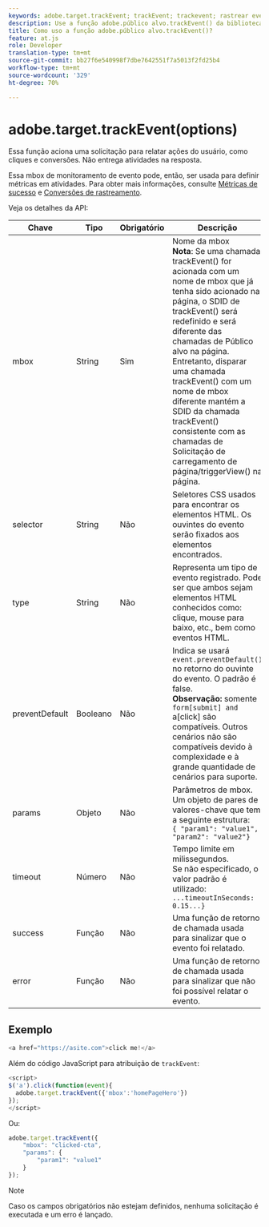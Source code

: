 ```yaml
---
keywords: adobe.target.trackEvent; trackEvent; trackevent; rastrear evento; at.js; funções; função; preventDefault; preventdefault; impedir padrão
description: Use a função adobe.público alvo.trackEvent() da biblioteca JavaScript do Adobe Target at.js para acionar uma solicitação para relatar ações do usuário, como cliques e conversões em seu site.
title: Como uso a função adobe.público alvo.trackEvent()?
feature: at.js
role: Developer
translation-type: tm+mt
source-git-commit: bb27f6e540998f7dbe7642551f7a5013f2fd25b4
workflow-type: tm+mt
source-wordcount: '329'
ht-degree: 70%

---
```



# adobe.target.trackEvent(options)

Essa função aciona uma solicitação para relatar ações do usuário, como cliques e conversões. Não entrega atividades na resposta.

Essa mbox de monitoramento de evento pode, então, ser usada para definir métricas em atividades. Para obter mais informações, consulte [Métricas de sucesso](/help/c-activities/r-success-metrics/success-metrics.md#reference_D011575C85DA48E989A244593D9B9924) e [Conversões de rastreamento](/help/c-implementing-target/c-implementing-target-for-client-side-web/how-to-deployatjs/implementing-target-without-a-tag-manager.md#task_E85D2F64FEB84201A594F2288FABF053).

Veja os detalhes da API:

| Chave | Tipo | Obrigatório | Descrição |
|--- |--- |--- |--- |
| mbox | String | Sim | Nome da mbox <br>**Nota**: Se uma chamada trackEvent() for acionada com um nome de mbox que já tenha sido acionado na página, o SDID de trackEvent() será redefinido e será diferente das chamadas de Público alvo na página. Entretanto, disparar uma chamada trackEvent() com um nome de mbox diferente mantém a SDID da chamada trackEvent() consistente com as chamadas de Solicitação de carregamento de página/triggerView() na página. |
| selector | String    | Não | Seletores CSS usados para encontrar os elementos HTML. Os ouvintes do evento serão fixados aos elementos encontrados. |
| type | String | Não | Representa um tipo de evento registrado. Pode ser que ambos sejam elementos HTML conhecidos como: clique, mouse para baixo, etc., bem como eventos HTML. |
| preventDefault | Booleano | Não | Indica se usará `event.preventDefault()` no retorno do ouvinte do evento. O padrão é false.<br>**Observação:** somente `form[submit] and `a[click] são compatíveis. Outros cenários não são compatíveis devido à complexidade e à grande quantidade de cenários para suporte. |
| params | Objeto | Não | Parâmetros de mbox. Um objeto de pares de valores-chave que tem a seguinte estrutura:<br>`{ "param1": "value1", "param2": "value2"}` |
| timeout | Número | Não | Tempo limite em milissegundos.<br>Se não especificado, o valor padrão é utilizado:<br>`...timeoutInSeconds: 0.15...}` |
| success | Função | Não | Uma função de retorno de chamada usada para sinalizar que o evento foi relatado. |
| error | Função | Não | Uma função de retorno de chamada usada para sinalizar que não foi possível relatar o evento. |

## Exemplo

```javascript
<a href="https://asite.com">click me!</a> 
```

Além do código JavaScript para atribuição de `trackEvent`:

```javascript
<script> 
$('a').click(function(event){ 
  adobe.target.trackEvent({'mbox':'homePageHero'}) 
}); 
</script> 
```

Ou:

```javascript
adobe.target.trackEvent({ 
    "mbox": "clicked-cta", 
    "params": { 
        "param1": "value1" 
    } 
});
```

>[!NOTE]
>
>Caso os campos obrigatórios não estejam definidos, nenhuma solicitação é executada e um erro é lançado.